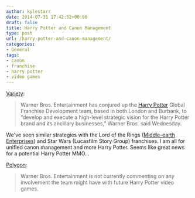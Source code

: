 ```yaml
---
author: kylestarr
date: 2014-07-31 17:42:52+00:00
draft: false
title: Harry Potter and Canon Management
type: post
url: /harry-potter-and-canon-management/
categories:
- General
tags:
- canon
- franchise
- harry potter
- video games
---
```


[Variety](http://variety.com/2014/biz/news/warner-bros-conjures-up-harry-potter-global-franchise-development-team-1201271814/):

> Warner Bros. Entertainment has conjured up the [Harry Potter](http://variety.com/t/harry-potter/) Global Franchise Development team, based in both London and Burbank, to “develop and execute a high-level strategic vision for the Harry Potter brand and its ancillary businesses,” Warner Bros. said Wednesday.

We've seen similar strategies with the Lord of the Rings ([Middle-earth Enterprises](http://middleearth.com)) and Star Wars (Lucasfilm Story Group) franchises. I am all for unified canon management and more Harry Potter. Seems like great news for a potential Harry Potter MMO...

[Polygon](http://www.polygon.com/2014/7/30/5952199/harry-potter-global-franchise-development-team):

> Warner Bros. Entertainment is not currently commenting on any involvement the team might have with future Harry Potter video games.
